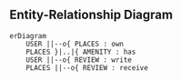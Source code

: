 ## Entity-Relationship Diagram

```mermaid
erDiagram
    USER ||--o{ PLACES : own
    PLACES }|..|{ AMENITY : has 
    USER ||--o{ REVIEW : write
    PLACES ||--o{ REVIEW : receive
```